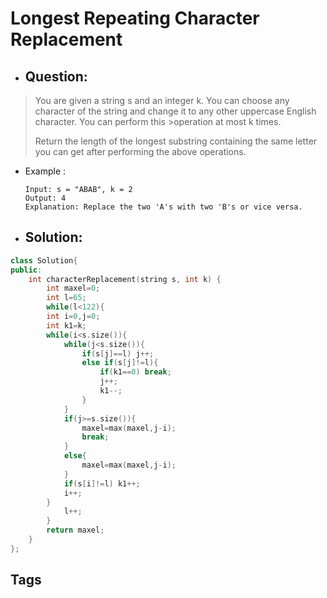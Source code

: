 # Longest Repeating Character Replacement
- ## Question:
>You are given a string s and an integer k. You can choose any character of the string and change it to any other uppercase English character. You can perform this >operation at most k times.
>
>Return the length of the longest substring containing the same letter you can get after performing the above operations.

- Example :

      Input: s = "ABAB", k = 2
      Output: 4
      Explanation: Replace the two 'A's with two 'B's or vice versa.
      
- ## Solution:
```cpp
class Solution{
public:
    int characterReplacement(string s, int k) {
        int maxel=0;
        int l=65;
        while(l<122){
        int i=0,j=0;
        int k1=k;
        while(i<s.size()){
            while(j<s.size()){
                if(s[j]==l) j++;
                else if(s[j]!=l){
                    if(k1==0) break;
                    j++;
                    k1--;
                }
            }
            if(j>=s.size()){
                maxel=max(maxel,j-i);
                break;
            }
            else{
                maxel=max(maxel,j-i);
            }
            if(s[i]!=l) k1++;
            i++;
        }
            l++;
        }
        return maxel;
    }
};
```
## Tags
